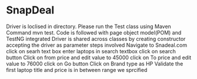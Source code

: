 # SnapDeal

Driver is loclised in directory.
Please run the Test class using Maven Command mvn test.
Code is followed with page object model(POM) and TestNG integrated
Driver is shared across classes by creating constructor accepting the driver as parameter 
steps involved
Navigate to Snadeal.com
click on searh text box
enter laptops in search textbox
click on search button
Click on from price and edit value to 45000
click on To price and edit value to 76000
click on Go button
Click on Brand type as HP
Validate the first laptop title and price is in between range we sprcified
